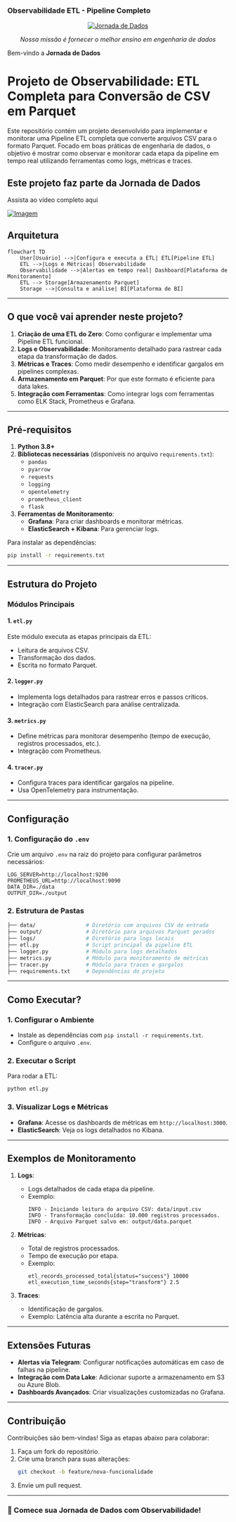 ### Observabilidade ETL - Pipeline Completo

<p align="center">
  <a href="https://suajornadadedados.com.br/"><img src="https://github.com/lvgalvao/data-engineering-roadmap/raw/main/pics/logo.png" alt="Jornada de Dados"></a>
</p>
<p align="center">
    <em>Nossa missão é fornecer o melhor ensino em engenharia de dados</em>
</p>

Bem-vindo a **Jornada de Dados**

# Projeto de Observabilidade: ETL Completa para Conversão de CSV em Parquet

Este repositório contém um projeto desenvolvido para implementar e monitorar uma Pipeline ETL completa que converte arquivos CSV para o formato Parquet. Focado em boas práticas de engenharia de dados, o objetivo é mostrar como observar e monitorar cada etapa da pipeline em tempo real utilizando ferramentas como logs, métricas e traces.

## Este projeto faz parte da Jornada de Dados

Assista ao vídeo completo aqui

[![Imagem](./pics/workshop_thumbnail.png)](https://youtube.com/live/z1EOlFV8g7g)

## Arquitetura

```mermaid
flowchart TD
    User[Usuário] -->|Configura e executa a ETL| ETL[Pipeline ETL]
    ETL -->|Logs e Métricas| Observabilidade
    Observabilidade -->|Alertas em tempo real| Dashboard[Plataforma de Monitoramento]
    ETL --> Storage[Armazenamento Parquet]
    Storage -->|Consulta e análise| BI[Plataforma de BI]
```

---

## O que você vai aprender neste projeto?

1. **Criação de uma ETL do Zero**: Como configurar e implementar uma Pipeline ETL funcional.
2. **Logs e Observabilidade**: Monitoramento detalhado para rastrear cada etapa da transformação de dados.
3. **Métricas e Traces**: Como medir desempenho e identificar gargalos em pipelines complexas.
4. **Armazenamento em Parquet**: Por que este formato é eficiente para data lakes.
5. **Integração com Ferramentas**: Como integrar logs com ferramentas como ELK Stack, Prometheus e Grafana.

---

## Pré-requisitos

1. **Python 3.8+**
2. **Bibliotecas necessárias** (disponíveis no arquivo `requirements.txt`):
   - `pandas`
   - `pyarrow`
   - `requests`
   - `logging`
   - `opentelemetry`
   - `prometheus_client`
   - `flask`
3. **Ferramentas de Monitoramento**:
   - **Grafana**: Para criar dashboards e monitorar métricas.
   - **ElasticSearch + Kibana**: Para gerenciar logs.

Para instalar as dependências:
```bash
pip install -r requirements.txt
```

---

## Estrutura do Projeto

### Módulos Principais

#### 1. **`etl.py`**
Este módulo executa as etapas principais da ETL:
- Leitura de arquivos CSV.
- Transformação dos dados.
- Escrita no formato Parquet.

#### 2. **`logger.py`**
- Implementa logs detalhados para rastrear erros e passos críticos.
- Integração com ElasticSearch para análise centralizada.

#### 3. **`metrics.py`**
- Define métricas para monitorar desempenho (tempo de execução, registros processados, etc.).
- Integração com Prometheus.

#### 4. **`tracer.py`**
- Configura traces para identificar gargalos na pipeline.
- Usa OpenTelemetry para instrumentação.

---

## Configuração

### 1. Configuração do `.env`
Crie um arquivo `.env` na raiz do projeto para configurar parâmetros necessários:
```env
LOG_SERVER=http://localhost:9200
PROMETHEUS_URL=http://localhost:9090
DATA_DIR=./data
OUTPUT_DIR=./output
```

### 2. Estrutura de Pastas
```bash
├── data/                # Diretório com arquivos CSV de entrada
├── output/              # Diretório para arquivos Parquet gerados
├── logs/                # Diretório para logs locais
├── etl.py               # Script principal da pipeline ETL
├── logger.py            # Módulo para logs detalhados
├── metrics.py           # Módulo para monitoramento de métricas
├── tracer.py            # Módulo para traces e gargalos
├── requirements.txt     # Dependências do projeto
```

---

## Como Executar?

### 1. Configurar o Ambiente
- Instale as dependências com `pip install -r requirements.txt`.
- Configure o arquivo `.env`.

### 2. Executar o Script
Para rodar a ETL:
```bash
python etl.py
```

### 3. Visualizar Logs e Métricas
- **Grafana**: Acesse os dashboards de métricas em `http://localhost:3000`.
- **ElasticSearch**: Veja os logs detalhados no Kibana.

---

## Exemplos de Monitoramento

1. **Logs**: 
   - Logs detalhados de cada etapa da pipeline.
   - Exemplo:
     ```plaintext
     INFO - Iniciando leitura do arquivo CSV: data/input.csv
     INFO - Transformação concluída: 10.000 registros processados.
     INFO - Arquivo Parquet salvo em: output/data.parquet
     ```

2. **Métricas**:
   - Total de registros processados.
   - Tempo de execução por etapa.
   - Exemplo:
     ```plaintext
     etl_records_processed_total{status="success"} 10000
     etl_execution_time_seconds{step="transform"} 2.5
     ```

3. **Traces**:
   - Identificação de gargalos.
   - Exemplo: Latência alta durante a escrita no Parquet.

---

## Extensões Futuras

- **Alertas via Telegram**: Configurar notificações automáticas em caso de falhas na pipeline.
- **Integração com Data Lake**: Adicionar suporte a armazenamento em S3 ou Azure Blob.
- **Dashboards Avançados**: Criar visualizações customizadas no Grafana.

---

## Contribuição

Contribuições são bem-vindas! Siga as etapas abaixo para colaborar:
1. Faça um fork do repositório.
2. Crie uma branch para suas alterações:
   ```bash
   git checkout -b feature/nova-funcionalidade
   ```
3. Envie um pull request.

---

### **🚀 Comece sua Jornada de Dados com Observabilidade!**